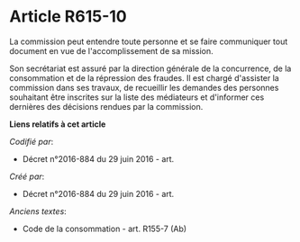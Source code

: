 # Article R615-10

La commission peut entendre toute personne et se faire communiquer tout document en vue de l'accomplissement de sa mission.

Son secrétariat est assuré par la direction générale de la concurrence, de la consommation et de la répression des fraudes.
Il est chargé d'assister la commission dans ses travaux, de recueillir les demandes des personnes souhaitant être inscrites
sur la liste des médiateurs et d'informer ces dernières des décisions rendues par la commission.

**Liens relatifs à cet article**

_Codifié par_:

  - Décret n°2016-884 du 29 juin 2016 - art.

_Créé par_:

  - Décret n°2016-884 du 29 juin 2016 - art.

_Anciens textes_:

  - Code de la consommation - art. R155-7 (Ab)

